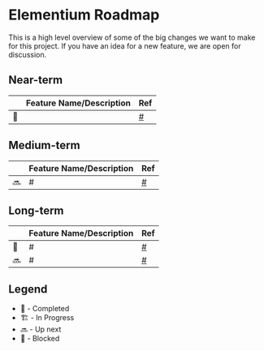 # Elementium Roadmap

This is a high level overview of some of the big changes we want to make for this project.
 If you have an idea for a new feature, we are open for discussion.

## Near-term

| | Feature Name/Description | Ref |
| ------ | ---- | --- |
| :ship: |  | [#](https://github.com/actmd/elementium/issues) |

## Medium-term

| | Feature Name/Description | Ref |
| ------ | ---- | --- |
| :soon:          |  #   | [#](#) |

## Long-term

| | Feature Name/Description | Ref |
| ------ | ---- | --- |
| :no_entry_sign: |   #  | [#](#) |
| :soon:          |   #  | [#](#) |


## Legend

* :ship: - Completed
* :building_construction: - In Progress
* :soon: - Up next
* :no_entry_sign: - Blocked
